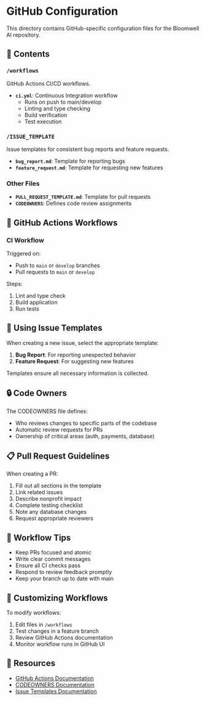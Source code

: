 # GitHub Configuration

This directory contains GitHub-specific configuration files for the Bloomwell AI repository.

## 📁 Contents

### `/workflows`
GitHub Actions CI/CD workflows.

- **`ci.yml`**: Continuous Integration workflow
  - Runs on push to main/develop
  - Linting and type checking
  - Build verification
  - Test execution

### `/ISSUE_TEMPLATE`
Issue templates for consistent bug reports and feature requests.

- **`bug_report.md`**: Template for reporting bugs
- **`feature_request.md`**: Template for requesting new features

### Other Files

- **`PULL_REQUEST_TEMPLATE.md`**: Template for pull requests
- **`CODEOWNERS`**: Defines code review assignments

## 🔄 GitHub Actions Workflows

### CI Workflow
Triggered on:
- Push to `main` or `develop` branches
- Pull requests to `main` or `develop`

Steps:
1. Lint and type check
2. Build application
3. Run tests

## 📝 Using Issue Templates

When creating a new issue, select the appropriate template:

1. **Bug Report**: For reporting unexpected behavior
2. **Feature Request**: For suggesting new features

Templates ensure all necessary information is collected.

## 🔒 Code Owners

The CODEOWNERS file defines:
- Who reviews changes to specific parts of the codebase
- Automatic review requests for PRs
- Ownership of critical areas (auth, payments, database)

## 📋 Pull Request Guidelines

When creating a PR:
1. Fill out all sections in the template
2. Link related issues
3. Describe nonprofit impact
4. Complete testing checklist
5. Note any database changes
6. Request appropriate reviewers

## 🚀 Workflow Tips

- Keep PRs focused and atomic
- Write clear commit messages
- Ensure all CI checks pass
- Respond to review feedback promptly
- Keep your branch up to date with main

## 🔧 Customizing Workflows

To modify workflows:
1. Edit files in `/workflows`
2. Test changes in a feature branch
3. Review GitHub Actions documentation
4. Monitor workflow runs in GitHub UI

## 📖 Resources

- [GitHub Actions Documentation](https://docs.github.com/en/actions)
- [CODEOWNERS Documentation](https://docs.github.com/en/repositories/managing-your-repositorys-settings-and-features/customizing-your-repository/about-code-owners)
- [Issue Templates Documentation](https://docs.github.com/en/communities/using-templates-to-encourage-useful-issues-and-pull-requests)


